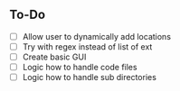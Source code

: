 ## To-Do
- [ ] Allow user to dynamically add locations  
- [ ] Try with regex instead of list of ext  
- [ ] Create basic GUI  
- [ ] Logic how to handle code files  
- [ ] Logic how to handle sub directories
